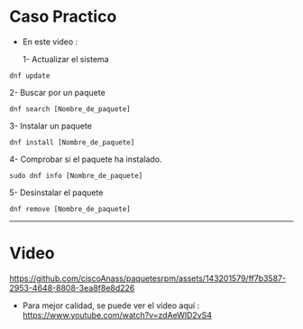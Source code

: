 # Caso Practico
- En este video :
  
  1-  Actualizar el sistema
```
dnf update
```
  2-  Buscar por un paquete 
```
dnf search [Nombre_de_paquete]
```
  
  3-  Instalar un paquete 
  
  ```
dnf install [Nombre_de_paquete]
```
  4-  Comprobar si el paquete ha instalado.
  ```
sudo dnf info [Nombre_de_paquete]
```
  
  5-  Desinstalar el paquete
```
dnf remove [Nombre_de_paquete]
```
  ***
  # Video
https://github.com/ciscoAnass/paquetesrpm/assets/143201579/ff7b3587-2953-4648-8808-3ea8f8e8d226


- Para mejor calidad, se puede ver el vídeo aquí : https://www.youtube.com/watch?v=zdAeWlD2vS4
